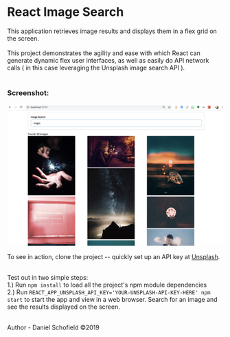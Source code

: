 # React Image Search

This application retrieves image results and displays them in a flex grid on the screen. <br><br>
This project demonstrates the agility and ease with which React can generate dynamic flex user interfaces, as well as easily do API network calls ( in this case leveraging the Unsplash image search API ).<br><br>

### Screenshot:
<img src='./Image-Search-React.png'/>
<br>

To see in action, clone the project -- quickly set up an API key at [Unsplash](https://unsplash.com/oauth/applications).<br><br>

Test out in two simple steps:<br>
1.) Run `npm install` to load all the project's npm module dependencies <br>
2.) Run `REACT_APP_UNSPLASH_API_KEY='YOUR-UNSPLASH-API-KEY-HERE' npm start` to start the app and view in a web browser. Search for an image and see the results displayed on the screen.<br><br>


Author - Daniel Schofield ©2019
